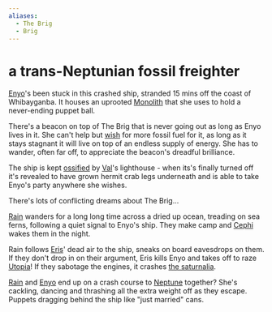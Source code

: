 ```yaml
---
aliases:
  - The Brig
  - Brig
---
```

# a trans-Neptunian fossil freighter
[Enyo](Enyo.md)'s been stuck in this crashed ship, stranded 15 mins off the coast of Whibayganba. It houses an uprooted [Monolith](Monolith.md) that she uses to hold a never-ending puppet ball. 

There's a beacon on top of The Brig that is never going out as long as Enyo lives in it. She can't help but [wish](Monolith.md) for more fossil fuel for it, as long as it stays stagnant it will live on top of an endless supply of energy. She has to wander, often far off, to appreciate the beacon's dreadful brilliance.

The ship is kept [ossified](hardening.md) by [Val](Val.md)'s lighthouse - when its's finally turned off it's revealed to have grown hermit crab legs underneath and is able to take Enyo's party anywhere she wishes. 

There's lots of conflicting dreams about The Brig...

[Rain](Rain.md) wanders for a long long time across a dried up ocean, treading on sea ferns, following a quiet signal to Enyo's ship. They make camp and [Cephi](Cephi.md) wakes them in the night.

Rain follows [Eris](Eris.md)' dead air to the ship, sneaks on board eavesdrops on them. If they don't drop in on their argument, Eris kills Enyo and takes off to raze [Utopia](Utopia-Planitia.md)! If they sabotage the engines, it crashes [the saturnalia](saturnalia.md).

[Rain](Rain.md) and [Enyo](Enyo.md) end up on a crash course to [Neptune](Eris-Enyo.md) together? She's cackling, dancing and thrashing all the extra weight off as they escape. Puppets dragging behind the ship like "just married" cans.